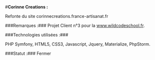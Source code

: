 #**Corinne Creations :**

Refonte du site corinnecreations.france-artisanat.fr

###Remarques :###
Projet Client n°3 pour la www.wildcodeschool.fr.

###Technologies utilisées :###

PHP Symfony, HTML5, CSS3, Javascript, Jquery, Materialize, PhpStorm.

###Statut :###
 Fermer
